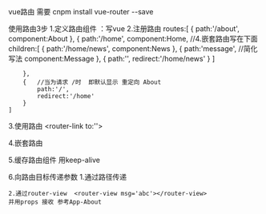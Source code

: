 vue路由
需要  cnpm install vue-router --save

使用路由3步
1.定义路由组件  ：写vue
2.注册路由
routes:[
        {
            path:'/about',
            component:About
        },
        {
            path:'/home',
            component:Home,
            //4.嵌套路由写在下面  
            children:[
                {
                    path:'/home/news',
                    component:News
                },
                {
                    path:'message', //简化写法
                    component:Message
                },
                {
                    path:'',
                    redirect:'/home/news'
                }
            ]

        },
        {   //当为请求 /时  即默认显示 重定向 About
            path:'/',
            redirect:'/home'
        }
    ]
3.使用路由
<router-link to:''>
<router-view>

4.嵌套路由

5.缓存路由组件 用keep-alive
<keep-alive>
     <router-view></router-view>
</keep-alive>

6.向路由目标传递参数
    1.通过路径传递

    2.通过router-view  <router-view msg='abc'></router-view>
    并用props 接收 参考App-About
